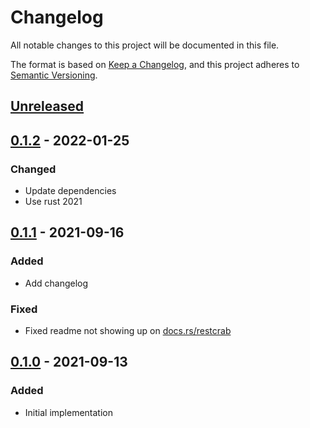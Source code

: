 # Changelog
All notable changes to this project will be documented in this file.

The format is based on [Keep a Changelog](https://keepachangelog.com/en/1.0.0/),
and this project adheres to [Semantic Versioning](https://semver.org/spec/v2.0.0.html).

## [Unreleased]

## [0.1.2] - 2022-01-25
### Changed
- Update dependencies
- Use rust 2021

## [0.1.1] - 2021-09-16
### Added
- Add changelog

### Fixed
- Fixed readme not showing up on [docs.rs/restcrab](docs.rs/restcrab)

## [0.1.0] - 2021-09-13
### Added
- Initial implementation

[Unreleased]: https://github.com/volllly/restcrab/compare/v0.1.2...HEAD
[0.1.2]: https://github.com/volllly/restcrab/releases/tag/v0.1.2
[0.1.1]: https://github.com/volllly/restcrab/releases/tag/v0.1.1
[0.1.0]: https://github.com/volllly/restcrab/releases/tag/v0.1.0
